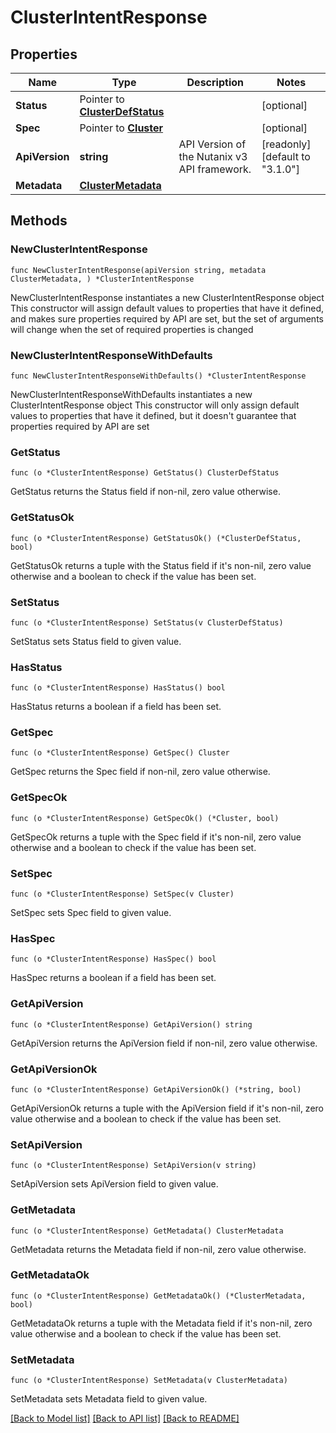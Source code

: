 # ClusterIntentResponse

## Properties

Name | Type | Description | Notes
------------ | ------------- | ------------- | -------------
**Status** | Pointer to [**ClusterDefStatus**](ClusterDefStatus.md) |  | [optional] 
**Spec** | Pointer to [**Cluster**](Cluster.md) |  | [optional] 
**ApiVersion** | **string** | API Version of the Nutanix v3 API framework. | [readonly] [default to "3.1.0"]
**Metadata** | [**ClusterMetadata**](ClusterMetadata.md) |  | 

## Methods

### NewClusterIntentResponse

`func NewClusterIntentResponse(apiVersion string, metadata ClusterMetadata, ) *ClusterIntentResponse`

NewClusterIntentResponse instantiates a new ClusterIntentResponse object
This constructor will assign default values to properties that have it defined,
and makes sure properties required by API are set, but the set of arguments
will change when the set of required properties is changed

### NewClusterIntentResponseWithDefaults

`func NewClusterIntentResponseWithDefaults() *ClusterIntentResponse`

NewClusterIntentResponseWithDefaults instantiates a new ClusterIntentResponse object
This constructor will only assign default values to properties that have it defined,
but it doesn't guarantee that properties required by API are set

### GetStatus

`func (o *ClusterIntentResponse) GetStatus() ClusterDefStatus`

GetStatus returns the Status field if non-nil, zero value otherwise.

### GetStatusOk

`func (o *ClusterIntentResponse) GetStatusOk() (*ClusterDefStatus, bool)`

GetStatusOk returns a tuple with the Status field if it's non-nil, zero value otherwise
and a boolean to check if the value has been set.

### SetStatus

`func (o *ClusterIntentResponse) SetStatus(v ClusterDefStatus)`

SetStatus sets Status field to given value.

### HasStatus

`func (o *ClusterIntentResponse) HasStatus() bool`

HasStatus returns a boolean if a field has been set.

### GetSpec

`func (o *ClusterIntentResponse) GetSpec() Cluster`

GetSpec returns the Spec field if non-nil, zero value otherwise.

### GetSpecOk

`func (o *ClusterIntentResponse) GetSpecOk() (*Cluster, bool)`

GetSpecOk returns a tuple with the Spec field if it's non-nil, zero value otherwise
and a boolean to check if the value has been set.

### SetSpec

`func (o *ClusterIntentResponse) SetSpec(v Cluster)`

SetSpec sets Spec field to given value.

### HasSpec

`func (o *ClusterIntentResponse) HasSpec() bool`

HasSpec returns a boolean if a field has been set.

### GetApiVersion

`func (o *ClusterIntentResponse) GetApiVersion() string`

GetApiVersion returns the ApiVersion field if non-nil, zero value otherwise.

### GetApiVersionOk

`func (o *ClusterIntentResponse) GetApiVersionOk() (*string, bool)`

GetApiVersionOk returns a tuple with the ApiVersion field if it's non-nil, zero value otherwise
and a boolean to check if the value has been set.

### SetApiVersion

`func (o *ClusterIntentResponse) SetApiVersion(v string)`

SetApiVersion sets ApiVersion field to given value.


### GetMetadata

`func (o *ClusterIntentResponse) GetMetadata() ClusterMetadata`

GetMetadata returns the Metadata field if non-nil, zero value otherwise.

### GetMetadataOk

`func (o *ClusterIntentResponse) GetMetadataOk() (*ClusterMetadata, bool)`

GetMetadataOk returns a tuple with the Metadata field if it's non-nil, zero value otherwise
and a boolean to check if the value has been set.

### SetMetadata

`func (o *ClusterIntentResponse) SetMetadata(v ClusterMetadata)`

SetMetadata sets Metadata field to given value.



[[Back to Model list]](../README.md#documentation-for-models) [[Back to API list]](../README.md#documentation-for-api-endpoints) [[Back to README]](../README.md)


